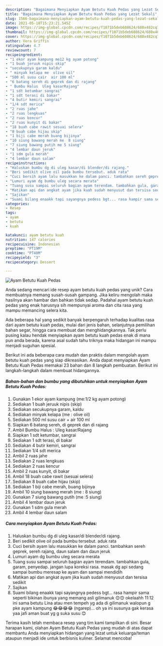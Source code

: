 ```yaml
---
description: "Bagaimana Menyiapkan Ayam Betutu Kuah Pedas yang Lezat Sekali"
title: "Bagaimana Menyiapkan Ayam Betutu Kuah Pedas yang Lezat Sekali"
slug: 1566-bagaimana-menyiapkan-ayam-betutu-kuah-pedas-yang-lezat-sekali
date: 2021-05-18T15:23:21.545Z
image: https://img-global.cpcdn.com/recipes/f1071b5deb608624/680x482cq70/ayam-betutu-kuah-pedas-foto-resep-utama.jpg
thumbnail: https://img-global.cpcdn.com/recipes/f1071b5deb608624/680x482cq70/ayam-betutu-kuah-pedas-foto-resep-utama.jpg
cover: https://img-global.cpcdn.com/recipes/f1071b5deb608624/680x482cq70/ayam-betutu-kuah-pedas-foto-resep-utama.jpg
author: Vera Griffin
ratingvalue: 4.7
reviewcount: 7
recipeingredient:
- "1 ekor ayam kampung me12 kg ayam potong"
- "1 buah jeruuk nipis skip"
- "secukupnya garam kaldu"
- " minyak kelapa me  olive oil"
- "500 ml susu cair  air 100 ml"
- "6 batang sereh di geprek dan di rajang"
- " Bumbu Halus  Uleg kasarRajang"
- "1 sdt ketumbar sangrai"
- "1 sdt terasi di bakar"
- "4 butir kemiri sangrai"
- "1/4 sdt merica"
- "2 ruas jahe"
- "2 ruas lengkuas"
- "2 ruas kencur"
- "2 ruas kunyit di bakar"
- "18 buah cabe rawit sesuai selera"
- "8 buah cabe hijau skip"
- "1 biji cabe merah buang bijinya"
- "10 siung bawang merah me  8 siung"
- "7 siung bawang putih me 5 siung"
- "4 lembar daun jeruk"
- "1 sdm gula merah"
- "4 lembar daun salam"
recipeinstructions:
- "Haluskan bumbu dg di uleg kasar/di blender/di rajang."
- "Beri sedikit olive oil pada bumbu tersebut. aduk rata"
- "Cuci bersih ayam lalu masukkan ke dalam panci. tambahkan sereh geprek, sereh rajang, daun salam dan daun jeruk"
- "Lumuri ayam dg bumbu uleg secara merata"
- "Tuang susu sampai seluruh bagian ayam terendam. tambahkan gula, garam, penyedap. jangan lupa koreksi rasa. masak dg api sedang sampai bumbu meresap ke ayam dan sampai mendidih"
- "Matikan api dan angkat ayam jika kuah sudah menyusut dan tersisa sedikit"
- "Sajikan"
- "Suami bilang enaakk tapi sayangnya pedess bgt... rasa hampir sama seperti bikinan ibunya yang memang asli gilimanuk 😊😊 okelaahh 11:12 ini sama betutu Lina atau men tempeh yg ada di gilimanuk walopun g pke ayam kampung 😂😂😂😂 (ngarep)... oh ya ini susunya gak kerasa yaa jafi aman buat yg g suka susu 😊"
categories:
- Resep
tags:
- ayam
- betutu
- kuah

katakunci: ayam betutu kuah 
nutrition: 147 calories
recipecuisine: Indonesian
preptime: "PT19M"
cooktime: "PT40M"
recipeyield: "3"
recipecategory: Dessert

---
```



![Ayam Betutu Kuah Pedas](https://img-global.cpcdn.com/recipes/f1071b5deb608624/680x482cq70/ayam-betutu-kuah-pedas-foto-resep-utama.jpg)

Anda sedang mencari ide resep ayam betutu kuah pedas yang unik? Cara membuatnya memang susah-susah gampang. Jika keliru mengolah maka hasilnya akan hambar dan bahkan tidak sedap. Padahal ayam betutu kuah pedas yang enak harusnya sih mempunyai aroma dan cita rasa yang mampu memancing selera kita.

Ada beberapa hal yang sedikit banyak berpengaruh terhadap kualitas rasa dari ayam betutu kuah pedas, mulai dari jenis bahan, selanjutnya pemilihan bahan segar, hingga cara membuat dan menghidangkannya. Tak perlu pusing kalau hendak menyiapkan ayam betutu kuah pedas enak di mana pun anda berada, karena asal sudah tahu triknya maka hidangan ini mampu menjadi suguhan spesial.




Berikut ini ada beberapa cara mudah dan praktis dalam mengolah ayam betutu kuah pedas yang siap dikreasikan. Anda dapat menyiapkan Ayam Betutu Kuah Pedas memakai 23 bahan dan 8 langkah pembuatan. Berikut ini langkah-langkah dalam membuat hidangannya.

<!--inarticleads1-->

##### Bahan-bahan dan bumbu yang dibutuhkan untuk menyiapkan Ayam Betutu Kuah Pedas:

1. Gunakan 1 ekor ayam kampung (me:1/2 kg ayam potong)
1. Sediakan 1 buah jeruuk nipis (skip)
1. Sediakan secukupnya garam, kaldu
1. Sediakan  minyak kelapa (me : olive oil)
1. Sediakan 500 ml susu cair + air 100 ml
1. Siapkan 6 batang sereh, di geprek dan di rajang
1. Ambil  Bumbu Halus : Uleg kasar/Rajang
1. Siapkan 1 sdt ketumbar, sangrai
1. Sediakan 1 sdt terasi, di bakar
1. Sediakan 4 butir kemiri, sangrai
1. Sediakan 1/4 sdt merica
1. Ambil 2 ruas jahe
1. Sediakan 2 ruas lengkuas
1. Sediakan 2 ruas kencur
1. Ambil 2 ruas kunyit, di bakar
1. Ambil 18 buah cabe rawit (sesuai selera)
1. Sediakan 8 buah cabe hijau (skip)
1. Sediakan 1 biji cabe merah, buang bijinya
1. Ambil 10 siung bawang merah (me : 8 siung)
1. Gunakan 7 siung bawang putih (me :5 siung)
1. Ambil 4 lembar daun jeruk
1. Gunakan 1 sdm gula merah
1. Ambil 4 lembar daun salam




<!--inarticleads2-->

##### Cara menyiapkan Ayam Betutu Kuah Pedas:

1. Haluskan bumbu dg di uleg kasar/di blender/di rajang.
1. Beri sedikit olive oil pada bumbu tersebut. aduk rata
1. Cuci bersih ayam lalu masukkan ke dalam panci. tambahkan sereh geprek, sereh rajang, daun salam dan daun jeruk
1. Lumuri ayam dg bumbu uleg secara merata
1. Tuang susu sampai seluruh bagian ayam terendam. tambahkan gula, garam, penyedap. jangan lupa koreksi rasa. masak dg api sedang sampai bumbu meresap ke ayam dan sampai mendidih
1. Matikan api dan angkat ayam jika kuah sudah menyusut dan tersisa sedikit
1. Sajikan
1. Suami bilang enaakk tapi sayangnya pedess bgt... rasa hampir sama seperti bikinan ibunya yang memang asli gilimanuk 😊😊 okelaahh 11:12 ini sama betutu Lina atau men tempeh yg ada di gilimanuk walopun g pke ayam kampung 😂😂😂😂 (ngarep)... oh ya ini susunya gak kerasa yaa jafi aman buat yg g suka susu 😊




Terima kasih telah membaca resep yang tim kami tampilkan di sini. Besar harapan kami, olahan Ayam Betutu Kuah Pedas yang mudah di atas dapat membantu Anda menyiapkan hidangan yang lezat untuk keluarga/teman ataupun menjadi ide untuk berbisnis kuliner. Selamat mencoba!
